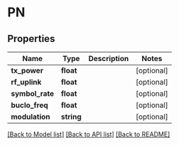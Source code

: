 # PN

## Properties
Name | Type | Description | Notes
------------ | ------------- | ------------- | -------------
**tx_power** | **float** |  | [optional] 
**rf_uplink** | **float** |  | [optional] 
**symbol_rate** | **float** |  | [optional] 
**buclo_freq** | **float** |  | [optional] 
**modulation** | **string** |  | [optional] 

[[Back to Model list]](../README.md#documentation-for-models) [[Back to API list]](../README.md#documentation-for-api-endpoints) [[Back to README]](../README.md)


